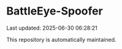 # BattleEye-Spoofer

Last updated: 2025-06-30 06:28:21

This repository is automatically maintained.
